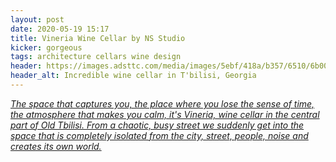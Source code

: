 ```yaml
---
layout: post
date: 2020-05-19 15:17
title: Vineria Wine Cellar by NS Studio
kicker: gorgeous
tags: architecture cellars wine design
header: https://images.adsttc.com/media/images/5ebf/418a/b357/6510/6b00/0933/large_jpg/FI.jpg?1589592444
header_alt: Incredible wine cellar in T'bilisi, Georgia
---
```


_[The space that captures you, the place where you lose the sense of time, the atmosphere that makes you calm, it's Vineria, wine cellar in the central part of Old Tbilisi. From a chaotic, busy street we suddenly get into the space that is completely isolated from the city, street, people, noise and creates its own world.](https://www.archdaily.com/939746/vineria-wine-cellar-ns-studio)_
